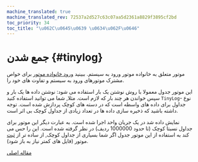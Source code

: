 ```yaml
---
machine_translated: true
machine_translated_rev: 72537a2d527c63c07aa5d2361a8829f3895cf2bd
toc_priority: 34
toc_title: "\u062C\u0645\u0639 \u0634\u062F\u0646"
---
```


# جمع شدن {#tinylog}

موتور متعلق به خانواده موتور ورود به سیستم. ببینید [ورود خانواده موتور](index.md) برای خواص مشترک موتورهای ورود به سیستم و تفاوت های خود را.

این موتور جدول معمولا با روش نوشتن یک بار استفاده می شود: نوشتن داده ها یک بار و سپس خواندن هر چند بار که لازم است. مثلا, شما می توانید استفاده کنید `TinyLog`- نوع جداول برای داده های واسطه است که در دسته های کوچک پردازش شده است. توجه داشته باشید که ذخیره سازی داده ها در تعداد زیادی از جداول کوچک بی اثر است.

نمایش داده شد در یک جریان واحد اجرا شده است. به عبارت دیگر این موتور برای جداول نسبتا کوچک (تا حدود 1000000 ردیف) در نظر گرفته شده است. این را حس می کند به استفاده از این موتور جدول اگر شما بسیاری از جداول کوچک, از ساده تر از [ثبت](log.md) موتور (فایل های کمتر نیاز به باز شود).

[مقاله اصلی](https://clickhouse.tech/docs/en/operations/table_engines/tinylog/) <!--hide-->
